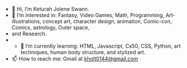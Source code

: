 - 👋 Hi, I’m Keturah Jolene Swann.
- 👀 I’m interested in: Fantasy, Video Games, Math, Programming, Art-illustrations, concept art, character design, animation, Comic-con, Comics, astrology, Outer space,
- and Research.
- - 🌱 I’m currently learning: HTML, Javascript, Cs50, CSS, Python, art techniques, human body structure, and stylized art. 
- 📫 How to reach me: Gmail at kholt0144@gmail.com
